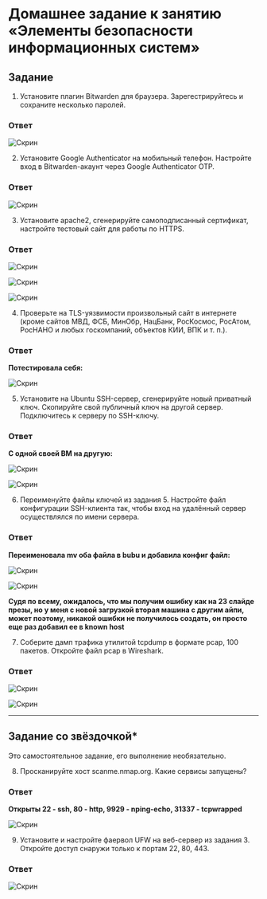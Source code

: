 # Домашнее задание к занятию «Элементы безопасности информационных систем»

## Задание

1. Установите плагин Bitwarden для браузера. Зарегестрируйтесь и сохраните несколько паролей.

### Ответ

![Скрин](https://github.com/Jlljully/terminal-OS-net-security/blob/main/files/lesson_9/Screenshot_6.png "Поставлен")

2. Установите Google Authenticator на мобильный телефон. Настройте вход в Bitwarden-акаунт через Google Authenticator OTP.

### Ответ

![Скрин](https://github.com/Jlljully/terminal-OS-net-security/blob/main/files/lesson_9/Screenshot_7.png "Привязан")

3. Установите apache2, сгенерируйте самоподписанный сертификат, настройте тестовый сайт для работы по HTTPS.

### Ответ

![Скрин](https://github.com/Jlljully/terminal-OS-net-security/blob/main/files/lesson_9/Screenshot_10.png "Апач стартован")

![Скрин](https://github.com/Jlljully/terminal-OS-net-security/blob/main/files/lesson_9/Screenshot_9.png "Ключ сгенерен")

![Скрин](https://github.com/Jlljully/terminal-OS-net-security/blob/main/files/lesson_9/Screenshot_8.png "Всем сайтам сайт!")

4. Проверьте на TLS-уязвимости произвольный сайт в интернете (кроме сайтов МВД, ФСБ, МинОбр, НацБанк, РосКосмос, РосАтом, РосНАНО и любых госкомпаний, объектов КИИ, ВПК и т. п.).

### Ответ

**Потестировала себя:**

![Скрин](https://github.com/Jlljully/terminal-OS-net-security/blob/main/files/lesson_9/Screenshot_11.png "Тест")

5. Установите на Ubuntu SSH-сервер, сгенерируйте новый приватный ключ. Скопируйте свой публичный ключ на другой сервер. Подключитесь к серверу по SSH-ключу.
 
### Ответ

**С одной своей ВМ на другую:**

![Скрин](https://github.com/Jlljully/terminal-OS-net-security/blob/main/files/lesson_9/Screenshot_13.png "Тест")

![Скрин](https://github.com/Jlljully/terminal-OS-net-security/blob/main/files/lesson_9/Screenshot_12.png "Тест")

6. Переименуйте файлы ключей из задания 5. Настройте файл конфигурации SSH-клиента так, чтобы вход на удалённый сервер осуществлялся по имени сервера.

### Ответ

**Переименовала mv оба файла в bubu и добавила конфиг файл:**

![Скрин](https://github.com/Jlljully/terminal-OS-net-security/blob/main/files/lesson_9/Screenshot_14.png "Переименование")

![Скрин](https://github.com/Jlljully/terminal-OS-net-security/blob/main/files/lesson_9/Screenshot_15.png "выход-вход")

**Судя по всему, ожидалось, что мы получим ошибку как на 23 слайде презы, но у меня с новой загрузкой вторая машина с другим айпи, может поэтому, никакой ошибки не получилось создать, он просто еще раз добавил ее в known host**

7. Соберите дамп трафика утилитой tcpdump в формате pcap, 100 пакетов. Откройте файл pcap в Wireshark.

### Ответ

![Скрин](https://github.com/Jlljully/terminal-OS-net-security/blob/main/files/lesson_9/Screenshot_16.png "Дамп")

![Скрин](https://github.com/Jlljully/terminal-OS-net-security/blob/main/files/lesson_9/Screenshot_17.png "Дамп")

 ---
 
## Задание со звёздочкой* 

Это самостоятельное задание, его выполнение необязательно.

8. Просканируйте хост scanme.nmap.org. Какие сервисы запущены?

### Ответ

**Открыты 22 - ssh, 80 - http, 9929 - nping-echo, 31337 - tcpwrapped** 

![Скрин](https://github.com/Jlljully/terminal-OS-net-security/blob/main/files/lesson_9/Screenshot_18.png "Скан")

9. Установите и настройте фаервол UFW на веб-сервер из задания 3. Откройте доступ снаружи только к портам 22, 80, 443.

### Ответ

![Скрин](https://github.com/Jlljully/terminal-OS-net-security/blob/main/files/lesson_9/Screenshot_19.png "Фаервол")
